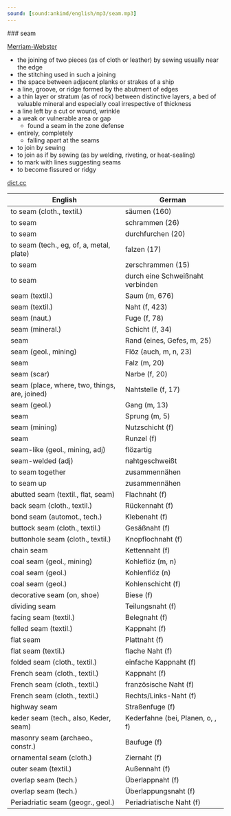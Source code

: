 ```yaml
---
sound: [sound:ankimd/english/mp3/seam.mp3]
---
```


\### seam

[Merriam-Webster](https://www.merriam-webster.com/dictionary/seam)

- the joining of two pieces (as of cloth or leather) by sewing usually near the edge
- the stitching used in such a joining
- the space between adjacent planks or strakes of a ship
- a line, groove, or ridge formed by the abutment of edges
- a thin layer or stratum (as of rock) between distinctive layers, a bed of valuable mineral and especially coal irrespective of thickness
- a line left by a cut or wound, wrinkle
- a weak or vulnerable area or gap
    - found a seam in the zone defense
- entirely, completely
    - falling apart at the seams
- to join by sewing
- to join as if by sewing (as by welding, riveting, or heat-sealing)
- to mark with lines suggesting seams
- to become fissured or ridgy

[dict.cc](https://www.dict.cc/seam)

| English        | German       |
| -------------- | ------------ |
| to seam (cloth., textil.) | säumen (160) |
| to seam | schrammen (26) |
| to seam | durchfurchen (20) |
| to seam (tech., eg, of, a, metal, plate) | falzen (17) |
| to seam | zerschrammen (15) |
| to seam | durch eine Schweißnaht verbinden |
| seam (textil.) | Saum (m, 676) |
| seam (textil.) | Naht (f, 423) |
| seam (naut.) | Fuge (f, 78) |
| seam (mineral.) | Schicht (f, 34) |
| seam | Rand (eines, Gefes, m, 25) |
| seam (geol., mining) | Flöz (auch, m, n, 23) |
| seam | Falz (m, 20) |
| seam (scar) | Narbe (f, 20) |
| seam (place, where, two, things, are, joined) | Nahtstelle (f, 17) |
| seam (geol.) | Gang (m, 13) |
| seam | Sprung (m, 5) |
| seam (mining) | Nutzschicht (f) |
| seam | Runzel (f) |
| seam-like (geol., mining, adj) | flözartig |
| seam-welded (adj) | nahtgeschweißt |
| to seam together | zusammennähen |
| to seam up | zusammennähen |
| abutted seam (textil., flat, seam) | Flachnaht (f) |
| back seam (cloth., textil.) | Rückennaht (f) |
| bond seam (automot., tech.) | Klebenaht (f) |
| buttock seam (cloth., textil.) | Gesäßnaht (f) |
| buttonhole seam (cloth., textil.) | Knopflochnaht (f) |
| chain seam | Kettennaht (f) |
| coal seam (geol., mining) | Kohleflöz (m, n) |
| coal seam (geol.) | Kohlenflöz (n) |
| coal seam (geol.) | Kohlenschicht (f) |
| decorative seam (on, shoe) | Biese (f) |
| dividing seam | Teilungsnaht (f) |
| facing seam (textil.) | Belegnaht (f) |
| felled seam (textil.) | Kappnaht (f) |
| flat seam | Plattnaht (f) |
| flat seam (textil.) | flache Naht (f) |
| folded seam (cloth., textil.) | einfache Kappnaht (f) |
| French seam (cloth., textil.) | Kappnaht (f) |
| French seam (cloth., textil.) | französische Naht (f) |
| French seam (cloth., textil.) | Rechts/Links-Naht (f) |
| highway seam | Straßenfuge (f) |
| keder seam (tech., also, Keder, seam) | Kederfahne (bei, Planen, o, , f) |
| masonry seam (archaeo., constr.) | Baufuge (f) |
| ornamental seam (cloth.) | Ziernaht (f) |
| outer seam (textil.) | Außennaht (f) |
| overlap seam (tech.) | Überlappnaht (f) |
| overlap seam (tech.) | Überlappungsnaht (f) |
| Periadriatic seam (geogr., geol.) | Periadriatische Naht (f) |
